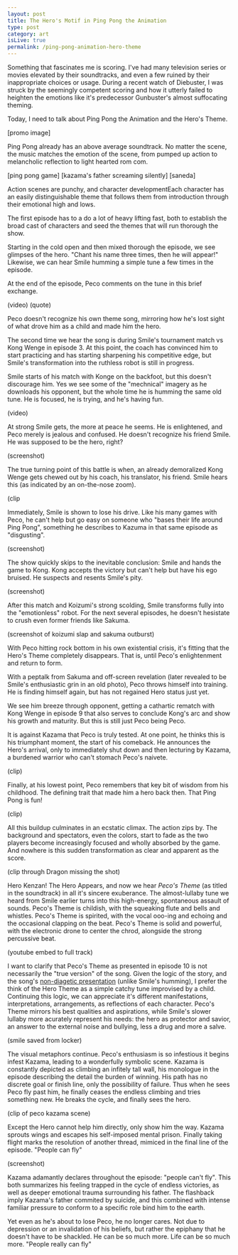 ```yaml
---
layout: post
title: The Hero's Motif in Ping Pong the Animation
type: post
category: art
isLive: true
permalink: /ping-pong-animation-hero-theme
---
```


Something that fascinates me is scoring. I've had many television series or movies elevated by their soundtracks, and even a few ruined by their inappropriate choices or usage. During a recent watch of Diebuster, I was struck by the seemingly competent scoring and how it utterly failed to heighten the emotions like it's predecessor Gunbuster's almost suffocating theming.

Today, I need to talk about Ping Pong the Animation and the Hero's Theme.

[promo image]

Ping Pong already has an above average soundtrack. No matter the scene, the music matches the emotion of the scene, from pumped up action to melancholic reflection to light hearted rom com.

[ping pong game]
[kazama's father screaming silently]
[saneda]

Action scenes are punchy, and character developmentEach character has an easily distinguishable theme that follows them from introduction through their emotional high and lows.

The first episode has to a do a lot of heavy lifting fast, both to establish the broad cast of characters and seed the themes that will run thorough the show.

Starting in the cold open and then mixed thorough the episode, we see glimpses of the hero. "Chant his name three times, then he will appear!" Likewise, we can hear Smile humming a simple tune a few times in the episode.

At the end of the episode, Peco comments on the tune in this brief exchange.

(video)
(quote)

Peco doesn't recognize his own theme song, mirroring how he's lost sight of what drove him as a child and made him the hero.

The second time we hear the song is during Smile's tournament match vs Kong Wenge in episode 3. At this point, the coach has convinced him to start practicing and has starting sharpening his competitive edge, but Smile's transformation into the ruthless robot is still in progress.

Smile starts of his match with Konge on the backfoot, but this doesn't discourage him. Yes we see some of the "mechnical" imagery as he downloads his opponent, but the whole time he is humming the same old tune. He is focused, he is trying, and he's having fun.

(video)

At strong Smile gets, the more at peace he seems. He is enlightened, and Peco merely is jealous and confused. He doesn't recognize his friend Smile. He was supposed to be the hero, right?

(screenshot)

The true turning point of this battle is when, an already demoralized Kong Wenge gets chewed out by his coach, his translator, his friend. Smile hears this (as indicated by an on-the-nose zoom).

(clip

Immediately, Smile is shown to lose his drive. Like his many games with Peco, he can't help but go easy on someone who "bases their life around Ping Pong", something he describes to Kazuma in that same episode as "disgusting".

(screenshot)

The show quickly skips to the inevitable conclusion: Smile and hands the game to Kong. Kong accepts the victory but can't help but have his ego bruised. He suspects and resents Smile's pity.

(screenshot)

After this match and Koizumi's strong scolding, Smile transforms fully into the "emotionless" robot. For the next several episodes, he doesn't hesistate to crush even former friends like Sakuma.

(screenshot of koizumi slap and sakuma outburst)

With Peco hitting rock bottom in his own existential crisis, it's fitting that the Hero's Theme completely disappears. That is, until Peco's enlightenment and return to form.

With a peptalk from Sakuma and off-screen revelation (later revealed to be Smile's enthusiastic grin in an old photo), Peco throws himself into training. He is finding himself again, but has not regained Hero status just yet.

We see him breeze through opponent, getting a cathartic rematch with Kong Wenge in episode 9 that also serves to conclude Kong's arc and show his growth and maturity. But this is still just Peco being Peco.

It is against Kazama that Peco is truly tested. At one point, he thinks this is his triumphant moment, the start of his comeback. He announces the Hero's arrival, only to immediately shut down and then lecturing by Kazama, a burdened warrior who can't stomach Peco's naivete.

(clip)

Finally, at his lowest point, Peco remembers that key bit of wisdom from his childhood. The defining trait that made him a hero back then. That Ping Pong is fun!

(clip)

All this buildup culminates in an ecstatic climax. The action zips by. The background and spectators, even the colors, start to fade as the two players become increasingly focused and wholly absorbed by the game. And nowhere is this sudden transformation as clear and apparent as the score.

(clip through Dragon missing the shot)

Hero Kenzan! The Hero Appears, and now we hear _Peco's Theme_ (as titled in the soundtrack) in all it's sincere exuberance. The almost-lullaby tune we heard from Smile earlier turns into this high-energy, spontaneous assault of sounds. Peco's Theme is childish, with the squeaking flute and bells and whistles. Peco's Theme is spirited, with the vocal ooo-ing and echoing and the occasional clapping on the beat. Peco's Theme is solid and powerful, with the electronic drone to center the chrod, alongside the strong percussive beat.

(youtube embed to full track)

I want to clarify that Peco's Theme as presented in episode 10 is not necessarily the "true version" of the song. Given the logic of the story, and the song's <a href="">non-diagetic presentation</a> (unlike Smile's humming), I prefer the think of the Hero Theme as a simple catchy tune improvised by a child. Continuing this logic, we can appreciate it's different manifestations, interpretations, arrangements, as reflections of each character. Peco's Theme mirrors his best qualities and aspirations, while Smile's slower lullaby more acurately represent his needs: the hero as protector and savior, an answer to the external noise and bullying, less a drug and more a salve.

(smile saved from locker)

The visual metaphors continue. Peco's enthusiasm is so infestious it begins infest Kazama, leading to a wonderfully symbolic scene. Kazama is constantly depicted as climbing an infitely tall wall, his monologue in the episode describing the detail the burden of winning. His path has no discrete goal or finish line, only the possibility of failure. Thus when he sees Peco fly past him, he finally ceases the endless climbing and tries something new. He breaks the cycle, and finally sees the hero.

(clip of peco kazama scene)

Except the Hero cannot help him directly, only show him the way. Kazama sprouts wings and escapes his self-imposed mental prison. Finally taking flight marks the resolution of another thread, mimiced in the final line of the episode. "People can fly"

(screenshot)

Kazama adamantly declares throughout the episode: "people can't fly". This both summarizes his feeling trapped in the cycle of endless victories, as well as deeper emotional trauma surrounding his father. The flashback imply Kazama's father commited by suicide, and this combined with intense familiar pressure to conform to a specific role bind him to the earth.

Yet even as he's about to lose Peco, he no longer cares. Not due to depression or an invalidation of his beliefs, but rather the epiphany that he doesn't have to be shackled. He can be so much more. Life can be so much more. "People really can fly"

